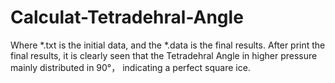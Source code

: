 # Calculat-Tetradehral-Angle
Where *.txt is the initial data, and the *.data is the final results.
After print the final results, it is clearly seen that the Tetradehral Angle in higher pressure mainly distributed in 90°， indicating a perfect square ice. 
